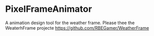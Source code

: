 # PixelFrameAnimator
A animation design tool for the weather frame.
Please thee the WeaterhFrame projecte
https://github.com/RBEGamer/WeatherFrame

